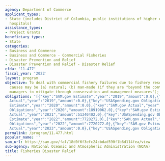```yaml
---
agency: Department of Commerce
applicant_types:
- State (includes District of Columbia, public institutions of higher education and
  hospitals)
assistance_types:
- Project Grants
beneficiary_types:
- State
categories:
- Business and Commerce
- Business and Commerce - Commercial Fisheries
- Disaster Prevention and Relief
- Disaster Prevention and Relief - Disaster Relief
cfda: '11.477'
fiscal_year: '2022'
layout: program
objective: To deal with commercial fishery failures due to fishery resource disasters.  Disaster
  causes may be (a) natural; (b) man-made (if they are "beyond the control of fisheries
  managers to mitigate through conservation and management measures"); or (c) undetermined.
obligations: '[{"key":"SAM.gov Estimate","year":"2019","amount":0.0},{"key":"SAM.gov
  Actual","year":"2019","amount":0.0},{"key":"USASpending.gov Obligations","year":"2019","amount":0.0},{"key":"SAM.gov
  Estimate","year":"2020","amount":0.0},{"key":"SAM.gov Actual","year":"2020","amount":18919062.0},{"key":"USASpending.gov
  Obligations","year":"2020","amount":18919062.0},{"key":"SAM.gov Estimate","year":"2021","amount":20810968.0},{"key":"SAM.gov
  Actual","year":"2021","amount":51340402.0},{"key":"USASpending.gov Obligations","year":"2021","amount":51340402.0},{"key":"SAM.gov
  Estimate","year":"2022","amount":7720272.0},{"key":"SAM.gov Actual","year":"2022","amount":7720272.0},{"key":"USASpending.gov
  Obligations","year":"2022","amount":7720272.0},{"key":"SAM.gov Estimate","year":"2023","amount":177132439.0},{"key":"SAM.gov
  Actual","year":"2023","amount":0.0},{"key":"USASpending.gov Obligations","year":"2023","amount":48550413.0}]'
permalink: /program/11.477.html
popular_name: ''
sam_url: https://sam.gov/fal/18d0f6f3efc24cbdad590f1b6d114fea/view
sub-agency: National Oceanic and Atmospheric Administration (NOAA)
title: Fisheries Disaster Relief
---
```

